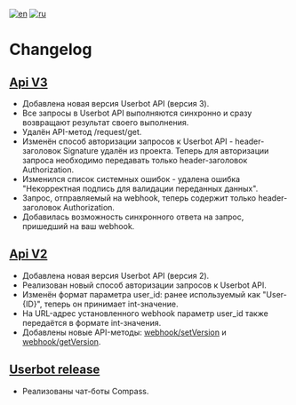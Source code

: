 [![en](https://img.shields.io/badge/lang-en-green.svg)](https://github.com/getCompass/userbot/blob/master/CHANGELOG.md)
[![ru](https://img.shields.io/badge/lang-ru-green.svg)](https://github.com/getCompass/userbot/blob/master/CHANGELOG_ru.md)

# Changelog

## [Api V3](https://github.com/getCompass/userbot/releases/tag/master)

- Добавлена новая версия Userbot API (версия 3). 
- Все запросы в Userbot API выполняются синхронно и сразу возвращают результат своего выполнения.
- Удалён API-метод /request/get.
- Изменён способ авторизации запросов к Userbot API - header-заголовок Signature удалён из проекта. Теперь для авторизации запроса необходимо передавать только header-заголовок Authorization.
- Изменился список системных ошибок - удалена ошибка "Некорректная подпись для валидации переданных данных".
- Запрос, отправляемый на webhook, теперь содержит только header-заголовок Authorization. 
- Добавилась возможность синхронного ответа на запрос, пришедший на ваш webhook.

## [Api V2](https://github.com/getCompass/userbot/releases/tag/v2)

- Добавлена новая версия Userbot API (версия 2).
- Реализован новый способ авторизации запросов к Userbot API.
- Изменён формат параметра user_id: ранее используемый как "User-{ID}", теперь он принимает int-значение.
- На URL-адрес установленного webhook параметр user_id также передаётся в формате int-значения.
- Добавлены новые API-методы: [webhook/setVersion](https://github.com/getCompass/userbot#post-webhooksetversion) и [webhook/getVersion](https://github.com/getCompass/userbot#post-webhookgetversion).

## [Userbot release](https://github.com/getCompass/userbot/releases/tag/v1)

- Реализованы чат-боты Compass.
